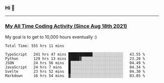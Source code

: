 ### Hi 🙂

---

### <a href="https://wakatime.com/@Eroxl">My All Time Coding Activity (Since Aug 18th 2021)</a>
My goal is to get to 10,000 hours eventually :)
<!--START_SECTION:waka-->

```text
Total Time: 555 hrs 11 mins

TypeScript   241 hrs 47 mins ███████████░░░░░░░░░░░░░░   43.55 %
Python       129 hrs 13 mins █████▓░░░░░░░░░░░░░░░░░░░   23.28 %
JSON         24 hrs 56 mins  █░░░░░░░░░░░░░░░░░░░░░░░░   04.49 %
JavaScript   24 hrs 7 mins   █░░░░░░░░░░░░░░░░░░░░░░░░   04.34 %
Svelte       23 hrs 52 mins  █░░░░░░░░░░░░░░░░░░░░░░░░   04.30 %
Markdown     16 hrs 54 mins  ▓░░░░░░░░░░░░░░░░░░░░░░░░   03.05 %
```

<!--END_SECTION:waka-->
